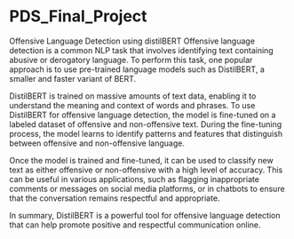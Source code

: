# PDS_Final_Project
Offensive Language Detection using distilBERT
Offensive language detection is a common NLP task that involves identifying text containing abusive or derogatory language. To perform this task, one popular approach is to use pre-trained language models such as DistilBERT, a smaller and faster variant of BERT.

DistilBERT is trained on massive amounts of text data, enabling it to understand the meaning and context of words and phrases. To use DistilBERT for offensive language detection, the model is fine-tuned on a labeled dataset of offensive and non-offensive text. During the fine-tuning process, the model learns to identify patterns and features that distinguish between offensive and non-offensive language.

Once the model is trained and fine-tuned, it can be used to classify new text as either offensive or non-offensive with a high level of accuracy. This can be useful in various applications, such as flagging inappropriate comments or messages on social media platforms, or in chatbots to ensure that the conversation remains respectful and appropriate.

In summary, DistilBERT is a powerful tool for offensive language detection that can help promote positive and respectful communication online.

